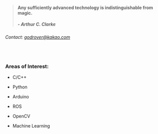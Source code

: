 > #### Any sufficiently advanced technology is indistinguishable from magic.
> ##### - Arthur C. Clarke 

###### Contact: godrover@kakao.com

　

### Areas of Interest:

- C/C++

- Python

- Arduino

- ROS

- OpenCV

- Machine Learning
